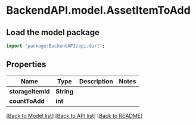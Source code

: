 # BackendAPI.model.AssetItemToAdd

## Load the model package
```dart
import 'package:BackendAPI/api.dart';
```

## Properties
Name | Type | Description | Notes
------------ | ------------- | ------------- | -------------
**storageItemId** | **String** |  | 
**countToAdd** | **int** |  | 

[[Back to Model list]](../README.md#documentation-for-models) [[Back to API list]](../README.md#documentation-for-api-endpoints) [[Back to README]](../README.md)


